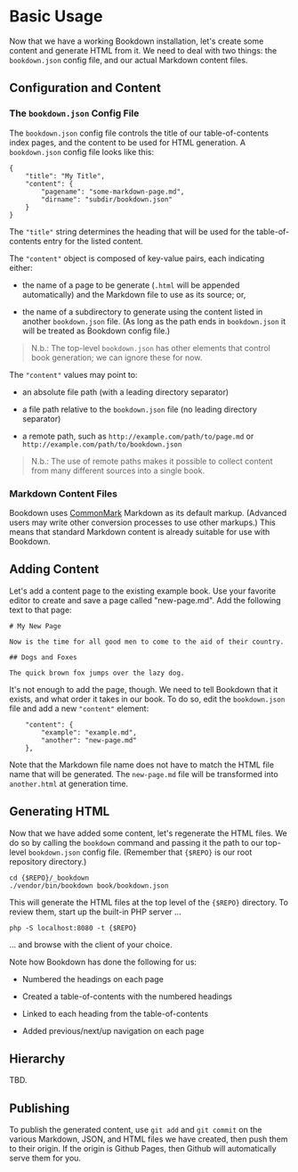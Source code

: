 # Basic Usage

Now that we have a working Bookdown installation, let's create some content and generate HTML from it. We need to deal with two things: the `bookdown.json` config file, and our actual Markdown content files.

## Configuration and Content

### The `bookdown.json` Config File

The `bookdown.json` config file controls the title of our table-of-contents index pages, and the content to be used for HTML generation. A `bookdown.json` config file looks like this:

    {
        "title": "My Title",
        "content": {
            "pagename": "some-markdown-page.md",
            "dirname": "subdir/bookdown.json"
        }
    }

The `"title"` string determines the heading that will be used for the table-of-contents entry for the listed content.

The `"content"` object is composed of key-value pairs, each indicating either:

- the name of a page to be generate (`.html` will be appended automatically) and the Markdown file to use as its source; or,

- the name of a subdirectory to generate using the content listed in another `bookdown.json` file.  (As long as the path ends in `bookdown.json` it will be treated as Bookdown config file.)

> N.b.: The top-level `bookdown.json` has other elements that control book generation; we can ignore these for now.

The `"content"` values may point to:

- an absolute file path (with a leading directory separator)

- a file path relative to the `bookdown.json` file (no leading directory separator)

- a remote path, such as `http://example.com/path/to/page.md` or `http://example.com/path/to/bookdown.json`

> N.b.: The use of remote paths makes it possible to collect content from many different sources into a single book.


### Markdown Content Files

Bookdown uses [CommonMark](http://commonmark.org) Markdown as its default markup. (Advanced users may write other conversion processes to use other markups.)  This means that standard Markdown content is already suitable for use with Bookdown.

## Adding Content

Let's add a content page to the existing example book. Use your favorite editor to create and save a page called "new-page.md". Add the following text to that page:

    # My New Page

    Now is the time for all good men to come to the aid of their country.

    ## Dogs and Foxes

    The quick brown fox jumps over the lazy dog.

It's not enough to add the page, though. We need to tell Bookdown that it exists, and what order it takes in our book.  To do so, edit the `bookdown.json` file and add a new `"content"` element:

        "content": {
            "example": "example.md",
            "another": "new-page.md"
        },

Note that the Markdown file name does not have to match the HTML file name that will be generated.  The `new-page.md` file will be transformed into `another.html` at generation time.

## Generating HTML

Now that we have added some content, let's regenerate the HTML files. We do so by calling the `bookdown` command and passing it the path to our top-level `bookdown.json` config file. (Remember that `{$REPO}` is our root repository directory.)

    cd {$REPO}/_bookdown
    ./vendor/bin/bookdown book/bookdown.json

This will generate the HTML files at the top level of the `{$REPO}` directory. To review them, start up the built-in PHP server ...

    php -S localhost:8080 -t {$REPO}

... and browse with the client of your choice.

Note how Bookdown has done the following for us:

- Numbered the headings on each page

- Created a table-of-contents with the numbered headings

- Linked to each heading from the table-of-contents

- Added previous/next/up navigation on each page

## Hierarchy

TBD.

## Publishing

To publish the generated content, use `git add` and `git commit` on the various Markdown, JSON, and HTML files we have created, then push them to their origin. If the origin is Github Pages, then Github will automatically serve them for you.
